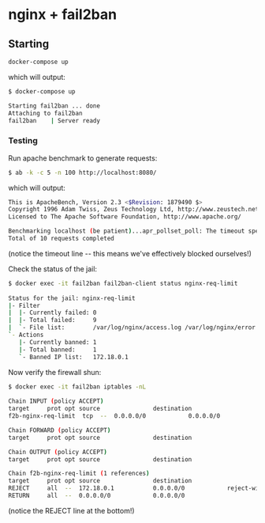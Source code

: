 # nginx + fail2ban

## Starting
```bash
docker-compose up
```

which will output:

```bash
$ docker-compose up

Starting fail2ban ... done
Attaching to fail2ban
fail2ban    | Server ready
```

### Testing

Run apache benchmark to generate requests:

```bash
$ ab -k -c 5 -n 100 http://localhost:8080/
```

which will output:

```bash
This is ApacheBench, Version 2.3 <$Revision: 1879490 $>
Copyright 1996 Adam Twiss, Zeus Technology Ltd, http://www.zeustech.net/
Licensed to The Apache Software Foundation, http://www.apache.org/

Benchmarking localhost (be patient)...apr_pollset_poll: The timeout specified has expired (70007)
Total of 10 requests completed
```

(notice the timeout line -- this means we've effectively blocked ourselves!)

Check the status of the jail:

```bash
$ docker exec -it fail2ban fail2ban-client status nginx-req-limit    
                 
Status for the jail: nginx-req-limit
|- Filter
|  |- Currently failed: 0
|  |- Total failed:     9
|  `- File list:        /var/log/nginx/access.log /var/log/nginx/error.log
`- Actions
   |- Currently banned: 1
   |- Total banned:     1
   `- Banned IP list:   172.18.0.1
```

Now verify the firewall shun:

```bash
$ docker exec -it fail2ban iptables -nL
                          
Chain INPUT (policy ACCEPT)
target     prot opt source               destination         
f2b-nginx-req-limit  tcp  --  0.0.0.0/0            0.0.0.0/0            multiport dports 0:65535

Chain FORWARD (policy ACCEPT)
target     prot opt source               destination         

Chain OUTPUT (policy ACCEPT)
target     prot opt source               destination         

Chain f2b-nginx-req-limit (1 references)
target     prot opt source               destination         
REJECT     all  --  172.18.0.1           0.0.0.0/0            reject-with icmp-port-unreachable
RETURN     all  --  0.0.0.0/0            0.0.0.0/0  
```

(notice the REJECT line at the bottom!)
